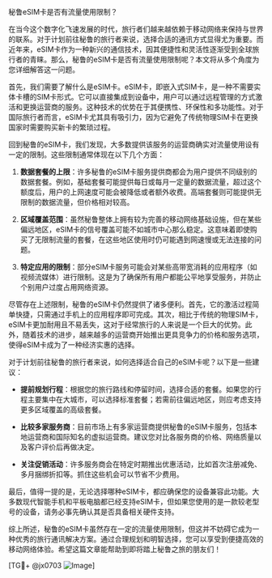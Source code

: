 秘鲁eSIM卡是否有流量使用限制？

在当今这个数字化飞速发展的时代，旅行者们越来越依赖于移动网络来保持与世界的联系。对于计划前往秘鲁的旅行者来说，选择合适的通讯方式显得尤为重要。而近年来，eSIM卡作为一种新兴的通信技术，因其便捷性和灵活性逐渐受到全球旅行者的青睐。那么，秘鲁的eSIM卡是否有流量使用限制呢？本文将从多个角度为您详细解答这一问题。

首先，我们需要了解什么是eSIM卡。eSIM卡，即嵌入式SIM卡，是一种不需要实体卡槽的SIM卡形式。它可以直接集成到设备中，用户可以通过远程管理的方式激活和更换运营商的服务。这种技术的优势在于其便携性、环保性和多功能性。对于国际旅行者而言，eSIM卡尤其具有吸引力，因为它避免了传统物理SIM卡在更换国家时需要购买新卡的繁琐过程。

回到秘鲁的eSIM卡，我们发现，大多数提供该服务的运营商确实对流量使用设有一定的限制。这些限制通常体现在以下几个方面：

1. **数据套餐的上限**：许多秘鲁的eSIM卡服务提供商都会为用户提供不同级别的数据套餐。例如，基础套餐可能提供每日或每月一定量的数据流量，超过这个额度后，用户的上网速度可能会被降低或者额外收费。高端套餐则可能提供无限制的数据流量，但价格相对较高。

2. **区域覆盖范围**：虽然秘鲁整体上拥有较为完善的移动网络基础设施，但在某些偏远地区，eSIM卡的信号覆盖可能不如城市中心那么稳定。这意味着即使购买了无限制流量的套餐，在这些地区使用时仍可能遇到网速慢或无法连接的问题。

3. **特定应用的限制**：部分eSIM卡服务可能会对某些高带宽消耗的应用程序（如视频流媒体）进行限制。这是为了确保所有用户都能公平地享受服务，并防止个别用户过度占用网络资源。

尽管存在上述限制，秘鲁的eSIM卡仍然提供了诸多便利。首先，它的激活过程简单快捷，只需通过手机上的应用程序即可完成。其次，相比于传统的物理SIM卡，eSIM卡更加耐用且不易丢失，这对于经常旅行的人来说是一个巨大的优势。此外，随着技术的进步，越来越多的运营商开始推出更具竞争力的价格和服务选项，使得eSIM卡成为了一种经济实惠的选择。

对于计划前往秘鲁的旅行者来说，如何选择适合自己的eSIM卡呢？以下是一些建议：

- **提前规划行程**：根据您的旅行路线和停留时间，选择合适的套餐。如果您的行程主要集中在大城市，可以选择标准套餐；若需前往偏远地区，则应考虑支持更多区域覆盖的高级套餐。
  
- **比较多家服务商**：目前市场上有多家运营商提供秘鲁的eSIM卡服务，包括本地运营商和国际知名的虚拟运营商。建议您对比各服务商的价格、网络质量以及客户评价后再做决定。

- **关注促销活动**：许多服务商会在特定时期推出优惠活动，比如首次注册减免、多月捆绑折扣等。抓住这些机会可以节省不少费用。

最后，值得一提的是，无论选择哪种eSIM卡，都应确保您的设备兼容此功能。大多数现代智能手机和平板电脑都已经支持eSIM卡，但如果您使用的是一款较老型号的设备，请务必事先确认其是否具备相关硬件支持。

综上所述，秘鲁的eSIM卡虽然存在一定的流量使用限制，但这并不妨碍它成为一种优秀的旅行通讯解决方案。通过合理规划和明智选择，您可以享受到便捷高效的移动网络体验。希望这篇文章能帮助到即将踏上秘鲁之旅的朋友们！

[TG💪+ @jx0703 ![Image](https://github.com/user-attachments/assets/dbca1d08-cadb-493c-b0ec-ad6f7a83f270)]